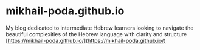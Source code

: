 # mikhail-poda.github.io
My blog dedicated to intermediate Hebrew learners looking to navigate the beautiful complexities of the Hebrew language with clarity and structure 
[https://mikhail-poda.github.io/](https://mikhail-poda.github.io/)
